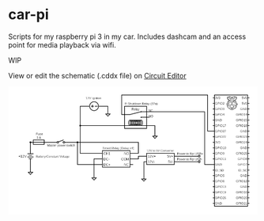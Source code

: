 # car-pi
Scripts for my raspberry pi 3 in my car. Includes dashcam and an access point for media playback via wifi.

WIP

View or edit the schematic (.cddx file) on [Circuit Editor](https://www.circuit-diagram.org/)

![alt text](https://raw.githubusercontent.com/mjohnmadison/car-pi/master/circuit.png)

